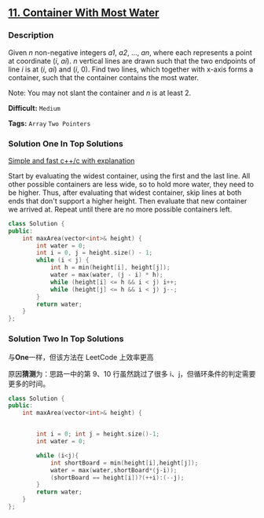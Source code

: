 ## [11. Container With Most Water](https://leetcode.com/problems/container-with-most-water/#/description)

### Description

Given _n_ non-negative integers _a1_, _a2_, ..., _an_, where each represents a point at coordinate (_i_, _ai_). _n_ vertical lines are drawn such that the two endpoints of line _i_ is at (_i_, _ai_) and (_i_, 0). Find two lines, which together with x-axis forms a container, such that the container contains the most water.

Note: You may not slant the container and _n_ is at least 2.

**Difficult:** `Medium`

**Tags:** `Array` `Two Pointers`

### Solution One In Top Solutions

[Simple and fast c++/c with explanation](https://discuss.leetcode.com/topic/16754/simple-and-fast-c-c-with-explanation)

Start by evaluating the widest container, using the first and the last line. All other possible containers are less wide, so to hold more water, they need to be higher. Thus, after evaluating that widest container, skip lines at both ends that don't support a higher height. Then evaluate that new container we arrived at. Repeat until there are no more possible containers left.

```c++
class Solution {
public:
    int maxArea(vector<int>& height) {
        int water = 0;
        int i = 0, j = height.size() - 1;
        while (i < j) {
            int h = min(height[i], height[j]);
            water = max(water, (j - i) * h);
            while (height[i] <= h && i < j) i++;
            while (height[j] <= h && i < j) j--;
        }
        return water;
    }
};
```

### Solution Two In Top Solutions

与**One**一样，但该方法在 LeetCode 上效率更高

原因**猜测**为：思路一中的第 9、10 行虽然跳过了很多 i、j，但循环条件的判定需要更多的时间。

```c++
class Solution {
public:
    int maxArea(vector<int>& height) {


        int i = 0; int j = height.size()-1;
        int water = 0;

        while (i<j){
            int shortBoard = min(height[i],height[j]);
            water = max(water,shortBoard*(j-i));
            (shortBoard == height[i])?(++i):(--j);
        }
        return water;
    }
};
```
